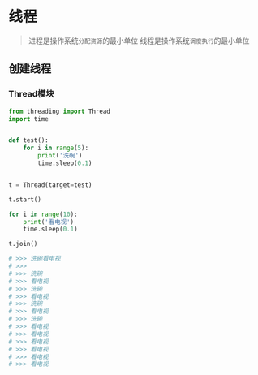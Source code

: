 # 线程
> 进程是操作系统`分配资源`的最小单位
> 线程是操作系统`调度执行`的最小单位

## 创建线程
### Thread模块
```python
from threading import Thread
import time


def test():
    for i in range(5):
        print('洗碗')
        time.sleep(0.1)


t = Thread(target=test)

t.start()

for i in range(10):
    print('看电视')
    time.sleep(0.1)

t.join()

# >>> 洗碗看电视
# >>>
# >>> 洗碗
# >>> 看电视
# >>> 洗碗
# >>> 看电视
# >>> 洗碗
# >>> 看电视
# >>> 洗碗
# >>> 看电视
# >>> 看电视
# >>> 看电视
# >>> 看电视
# >>> 看电视
# >>> 看电视
```
### 
